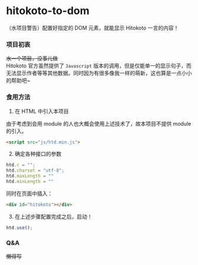 # hitokoto-to-dom
（水项目警告）配置好指定的 DOM 元素，就能显示 Hitokoto 一言的内容！


### 项目初衷
~~水一个项目，没事儿做~~  
Hitokoto 官方虽然提供了 `Javascript` 版本的调用，但是仅能单一的显示句子，而无法显示作者等等其他数据。同时因为有很多像我一样的萌新，这也算是一点小小的帮助吧~

### 食用方法
1. 在 HTML 中引入本项目  
  
由于考虑到会用 module 的人也大概会使用上述技术了，故本项目不提供 module 的引入。
```html
<script src="js/htd.min.js">
```
2. 确定各种接口的参数  
```javascript
htd.c = "";
htd.charset = "utf-8";
htd.maxLength = ""
htd.minLength = ""
```
同时在页面中插入：  
```html
<div id="hitokoto"></div>
```
3. 在上述步骤配置完成之后，启动！  
```javascript
htd.use();
```

### Q&A
~~懒得写~~
